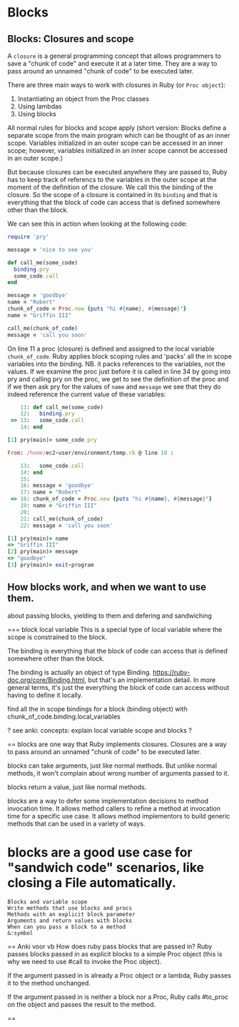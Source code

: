 # Blocks

## Blocks: Closures and scope

A `closure` is a general programming concept that allows programmers to
save a "chunk of code" and execute it at a later time. They are a way to
pass around an unnamed "chunk of code" to be executed later.

There are three main ways to work with closures in Ruby (or `Proc object`):
1. Instantiating an object from the Proc classes
2. Using lambdas
3. Using blocks

All normal rules for blocks and scope apply (short version:
Blocks define a separate scope from the main program which can be
thought of as an inner scope. Variables initialized in an outer
scope can be accessed in an inner scope; however, variables
initialized in an inner scope cannot be accessed in an outer scope.)

But because closures can be executed anywhere they are passed to, Ruby has to
keep track of referencs to the variables in the outer scope at the moment
of the definition of the closure. We call this the binding of the closure.
So the scope of a closure is contained in its `binding` and that is
everything that the block of code can access that is defined somewhere
other than the block.

We can see this in action when looking at the following code:
```ruby
require 'pry'

message = 'nice to see you'

def call_me(some_code)
  binding.pry
  some_code.call
end

message = 'goodbye'
name = "Robert"
chunk_of_code = Proc.new {puts "hi #{name}, #{message}"}
name = "Griffin III"

call_me(chunk_of_code)
message = 'call you soon'
```
On line 11 a proc (closure) is defined and assigned to the local
variable `chunk_of_code`. Ruby applies block scoping rules and 'packs'
all the in scope variables into the binding. NB. it packs references to
the variables, not the values.
If we examine the proc just before it is called in line 34 by going
into pry and calling pry on the proc, we get to see the definition of
the proc and if we then ask pry for the values of `name` and
`message` we see that they do indeed reference the current value of
these variables:

```ruby
    11: def call_me(some_code)
    12:   binding.pry
 => 13:   some_code.call
    14: end

[1] pry(main)> some_code.pry
```
```ruby
From: /home/ec2-user/environment/temp.rb @ line 18 :

    13:   some_code.call
    14: end
    15:
    16: message = 'goodbye'
    17: name = "Robert"
 => 18: chunk_of_code = Proc.new {puts "hi #{name}, #{message}"}
    19: name = "Griffin III"
    20:
    21: call_me(chunk_of_code)
    22: message = 'call you soon'

[1] pry(main)> name
=> "Griffin III"
[2] pry(main)> message
=> "goodbye"
[3] pry(main)> exit-program
```

## How blocks work, and when we want to use them.

about passing blocks, yielding to them
and defering and sandwiching

===
block local variable
This is a special type of local variable where the scope is
constrained to the block.

The binding is everything that the block of code can access that is
defined somewhere other than the block.

The binding is actually an object of type Binding.
https://ruby-doc.org/core/Binding.html, but that's an implementation
detail. In more general terms, it's just the everything the block of
code can access without having to define it locally.



find all the in scope bindings for a block (binding object)
with chunk_of_code.binding.local_variables

? see anki: concepts: explain local variable scope and blocks ?

==
blocks are one way that Ruby implements closures. Closures are a way to pass around an unnamed "chunk of code" to be executed later.

blocks can take arguments, just like normal methods. But unlike normal methods, it won't complain about wrong number of arguments passed to it.

blocks return a value, just like normal methods.

blocks are a way to defer some implementation decisions to method invocation time. It allows method callers to refine a method at invocation time for a specific use case. It allows method implementors to build generic methods that can be used in a variety of ways.

blocks are a good use case for "sandwich code" scenarios, like closing a File automatically.
===


    Blocks and variable scope
    Write methods that use blocks and procs
    Methods with an explicit block parameter
    Arguments and return values with blocks
    When can you pass a block to a method
    &:symbol

== Anki voor vb
How does ruby pass blocks that are passed in?
Ruby passes blocks passed in as explicit blocks to a simple Proc object (this is why we need to use #call to invoke the Proc object).

If the argument passed in is already a Proc object or a lambda, Ruby passes it to the method unchanged.

If the argument passed in is neither a block nor a Proc, Ruby calls #to_proc on the object and passes the result to the method.

==